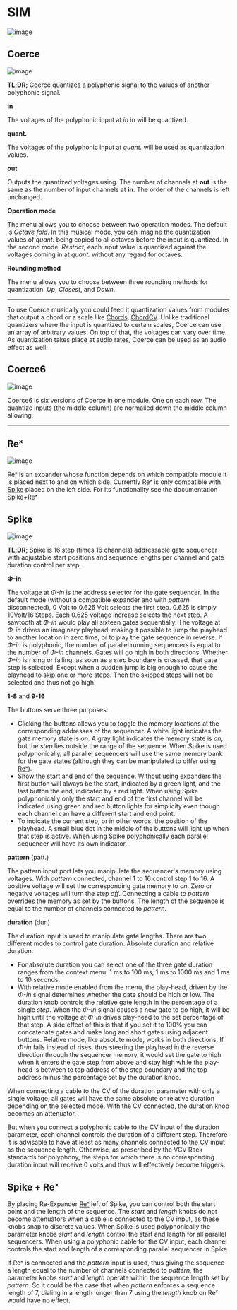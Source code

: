 # SIM
![image](https://user-images.githubusercontent.com/127059186/227324264-30cdd4ee-0668-45f2-8fd6-45e0e2ec94b9.png)
## Coerce
![image](https://user-images.githubusercontent.com/127059186/227324482-7a25272e-523e-445b-a8f8-dee1464c4019.png)


**TL;DR;** Coerce quantizes a polyphonic signal to the values of another polyphonic signal.

**in**

The voltages of the polyphonic input at *in* in will be quantized.

**quant.**

The voltages of the polyphonic input at *quant.* will be used as quantization values. 

**out**

Outputs the quantized voltages using. The number of channels at **out** is the same as the number of input channels at **in**. The order of the channels is left unchanged. 

**Operation mode**

The menu allows you to choose between two operation modes. The default is *Octave fold*. In this musical mode, you can imagine the quantization values of *quant.* being copied to all octaves before the input is quantized. In the second mode, *Restrict*, each input value is quantized against the voltages coming in at *quant.* without any regard for octaves.

**Rounding method**

The menu allows you to choose between three rounding methods for quantization: *Up*, *Closest*, and *Down*.

--------------
To use Coerce musically you could feed it quantization values from modules that output a chord or a scale like [Chords](https://library.vcvrack.com/dbRackSequencer/Chords), [ChordCV](https://library.vcvrack.com/AaronStatic/ChordCV).
Unlike traditional quantizers where the input is quantized to certain scales, Coerce can use an array of arbitrary values. On top of that, the voltages can vary over time. As quantization takes place at audio rates, Coerce can be used as an audio effect as well. 

## Coerce6 
![image](https://user-images.githubusercontent.com/127059186/227324741-20c98dde-7912-493c-8874-d7a421109472.png)

Coerce6 is six versions of Coerce in one module. One on each row.
The quantize inputs (the middle column) are normalled down the middle column allowing.


------------------

## <a name="re-x"></a>Reˣ
![image](https://user-images.githubusercontent.com/127059186/227324993-f343b338-b39b-42fe-877f-93d742d52a1d.png)

Reˣ is an expander whose function depends on which compatible module it is placed next to and on which side. Currently Reˣ is only compatible with [Spike](#spike) placed on the left side. For its functionality see the documentation [Spike+Reˣ](#spike-rex)

## <a name="spike"></a>Spike
![image](https://user-images.githubusercontent.com/127059186/227325217-b54b6a40-911a-4f31-bc54-53871448e920t.png)

**TL;DR;** Spike is 16 step (times 16 channels) addressable gate sequencer with adjustable start positions and sequence lengths per channel and gate duration control per step.

**Φ-in**

The voltage at *Φ-in* is the address selector for the gate sequencer. In the default mode (without a compatible expander and with *pattern* disconnected), 0 Volt to 0.625 Volt selects the first step. 0.625 is simply 10Volt/16 Steps. Each 0.625 voltage increase selects the next step. A sawtooth at *Φ-in* would play all sixteen gates sequentially. The voltage at *Φ-in* drives an imaginary playhead, making it possible to jump the playhead to another location in zero time, or to play the gate sequence in reverse. If *Φ-in* is polyphonic, the number of parallel running sequencers is equal to the number of *Φ-in* channels. Gates will go high in both directions. Whether *Φ-in* is rising or falling, as soon as a *step* boundary is crossed, that gate step is selected. Except when a sudden jump is big enough to cause the playhead to skip one or more steps. Then the skipped steps will not be selected and thus not go high.

**1-8** and **9-16**

The buttons serve three purposes:
 - Clicking the buttons allows you to toggle the memory locations at the corresponding addresses of the sequencer. A white light indicates the gate memory state is *on*. A gray light indicates the memory state is *on*, but the *step* lies outside the range of the sequence. When Spike is used polyphonically, all parallel sequencers will use the same memory bank for the gate states (although they can be manipulated to differ using [Reˣ](#re-x)).
 - Show the start and end of the sequence. Without using expanders the first button will always be the start, indicated by a green light, and the last button the end, indicated by a red light. When using Spike polyphonically only the start and end of the first channel will be indicated using green and red button lights for simplicity even though each channel can have a different start and end point.
 - To indicate the current step, or in other words, the position of the playhead. A small blue dot in the middle of the buttons will light up when that step is active. When using Spike polyphonically each parallel sequencer will have its own indicator.

**pattern** (patt.)

The pattern input port lets you manipulate the sequencer's memory using voltages. With *pattern* connected, channel 1 to 16 control step 1 to 16. A positive voltage will set the corresponding gate memory to *on*. Zero or negative voltages will turn the step *off*. Connecting a cable to *pattern* overrides the memory as set by the buttons. The length of the sequence is equal to the number of channels connected to *pattern*.   

**duration** (dur.)

The duration input is used to manipulate gate lengths. There are two different modes to control gate duration. Absolute duration and relative duration.
 - For absolute duration you can select one of the three gate duration ranges from the context menu: 1 ms to 100 ms, 1 ms to 1000 ms and 1 ms to 10 seconds. 
 - With relative mode enabled from the menu, the play-head, driven by the *Φ-in* signal determines whether the gate should be high or low. The duration knob controls the relative gate length in the percentage of a single *step*. When the *Φ-in* signal causes a new gate to go high, it will be high until the voltage at *Φ-in* drives play-head to the set percentage of that step. A side effect of this is that if you set it to 100% you can concatenate gates and make long and short gates using adjacent buttons. Relative mode, like absolute mode, works in both directions. If *Φ-in* falls instead of rises, thus steering the playhead in the reverse direction through the sequencer memory, it would set the gate to high when it enters the gate step from above and stay high while the play-head is between to top address of the step boundary and the top address minus the percentage set by the duration knob.

When connecting a cable to the CV of the duration parameter with only a single voltage, all gates will have the same absolute or relative duration depending on the selected mode. With the CV connected, the duration knob becomes an attenuator.

But when you connect a polyphonic cable to the CV input of the duration parameter, each channel controls the duration of a different step. Therefore it is advisable to have at least as many channels connected to the CV input as the sequence length. Otherwise, as prescribed by the VCV Rack standards for polyphony, the steps for which there is no corresponding duration input will receive 0 volts and thus will effectively become triggers. 

## <a name="spike-rex"></a>Spike + Reˣ

By placing Re-Expander [Reˣ](#re-x) left of Spike, you can control both the start point and the length of the sequence. The *start* and *length* knobs do not become attenuators when a cable is connected to the CV input, as these knobs snap to discrete values.
When Spike is used polyphonically the parameter knobs *start* and *length* control the start and length for all parallel sequencers.
When using a polyphonic cable for the CV input, each channel controls the start and length of a corresponding parallel sequencer in Spike. 

If Reˣ is connected and the *pattern* input is used, thus giving the sequence a length equal to the number of channels connected to *pattern*, the parameter knobs *start* and *length* operate within the sequence length set by *pattern*. So it could be the case that when *pattern* enforces a sequence length of 7, dialing in a length longer than 7 using the *length* knob on Reˣ would have no effect.

